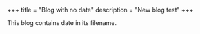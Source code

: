 +++
title = "Blog with no date"
description = "New blog test"
+++

This blog contains date in its filename.
